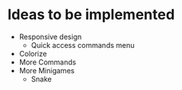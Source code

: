 # Ideas to be implemented

- Responsive design
  - Quick access commands menu
- Colorize
- More Commands
- More Minigames
  - Snake
